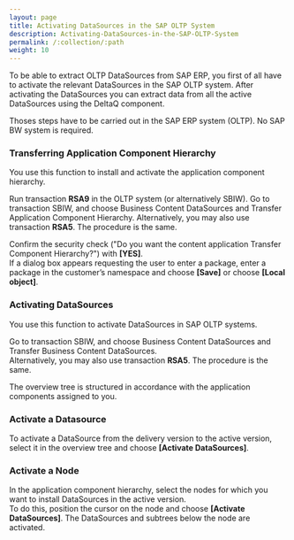 ```yaml
---
layout: page
title: Activating DataSources in the SAP OLTP System
description: Activating-DataSources-in-the-SAP-OLTP-System 
permalink: /:collection/:path
weight: 10
---
```


To be able to extract OLTP DataSources from SAP ERP, you first of all have to activate the relevant DataSources in the SAP OLTP system. After activating the DataSources you can extract data from all the active DataSources using the DeltaQ component.

Thoses steps have to be carried out in the SAP ERP system (OLTP). No SAP BW system is required.

### Transferring Application Component Hierarchy
You use this function to install and activate the application component hierarchy.

Run transaction **RSA9** in the OLTP system (or alternatively SBIW).
Go to transaction SBIW, and choose Business Content DataSources and Transfer Application Component Hierarchy. Alternatively, you may also use transaction **RSA5**. The procedure is the same.

Confirm the security check ("Do you want the content application Transfer Component Hierarchy?") with **[YES]**. <br>
If a dialog box appears requesting the user to enter a package, enter a package in the customer’s namespace and choose **[Save]** or choose **[Local object]**. <br>

### Activating DataSources
You use this function to activate DataSources in SAP OLTP systems.

Go to transaction SBIW, and choose Business Content DataSources and Transfer Business Content DataSources.<br> Alternatively, you may also use transaction **RSA5**. The procedure is the same.

The overview tree is structured in accordance with the application components assigned to you.

### Activate a Datasource
To activate a DataSource from the delivery version to the active version, select it in the overview tree and choose **[Activate DataSources]**.

### Activate a Node
In the application component hierarchy, select the nodes for which you want to install DataSources in the active version.<br> To do this, position the cursor on the node and choose **[Activate DataSources]**. The DataSources and subtrees below the node are activated.